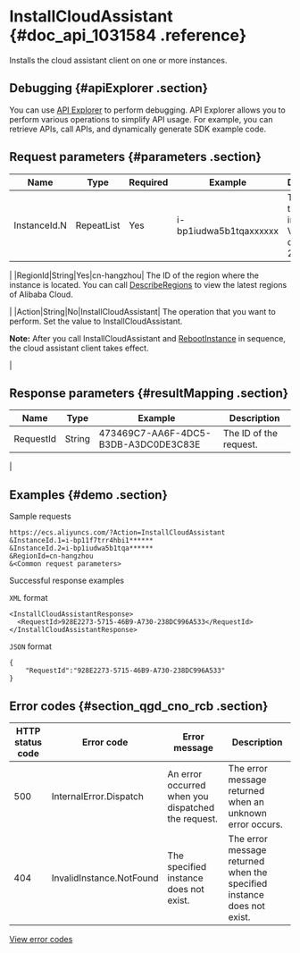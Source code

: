 # InstallCloudAssistant {#doc_api_1031584 .reference}

Installs the cloud assistant client on one or more instances.

## Debugging {#apiExplorer .section}

You can use [API Explorer](https://api.aliyun.com/#product=Ecs&api=InstallCloudAssistant) to perform debugging. API Explorer allows you to perform various operations to simplify API usage. For example, you can retrieve APIs, call APIs, and dynamically generate SDK example code.

## Request parameters {#parameters .section}

|Name|Type|Required|Example|Description|
|----|----|--------|-------|-----------|
|InstanceId.N|RepeatList|Yes|i-bp1iudwa5b1tqaxxxxxx| The ID of the instance. Valid values of N: 1 to 20.

 |
|RegionId|String|Yes|cn-hangzhou| The ID of the region where the instance is located. You can call [DescribeRegions](~~25609~~) to view the latest regions of Alibaba Cloud.

 |
|Action|String|No|InstallCloudAssistant| The operation that you want to perform. Set the value to InstallCloudAssistant.

**Note:** After you call InstallCloudAssistant and [RebootInstance](~~25502~~) in sequence, the cloud assistant client takes effect.

 |

## Response parameters {#resultMapping .section}

|Name|Type|Example|Description|
|----|----|-------|-----------|
|RequestId|String|473469C7-AA6F-4DC5-B3DB-A3DC0DE3C83E| The ID of the request.

 |

## Examples {#demo .section}

Sample requests

``` {#request_demo}
https://ecs.aliyuncs.com/?Action=InstallCloudAssistant
&InstanceId.1=i-bp11f7trr4hbi1******
&InstanceId.2=i-bp1iudwa5b1tqa******
&RegionId=cn-hangzhou 
&<Common request parameters>
```

Successful response examples

`XML` format

``` {#xml_return_success_demo}
<InstallCloudAssistantResponse>
  <RequestId>928E2273-5715-46B9-A730-238DC996A533</RequestId>
</InstallCloudAssistantResponse>
```

`JSON` format

``` {#json_return_success_demo}
{
	"RequestId":"928E2273-5715-46B9-A730-238DC996A533"
}
```

## Error codes {#section_qgd_cno_rcb .section}

|HTTP status code|Error code|Error message|Description|
|----------------|----------|-------------|-----------|
|500|InternalError.Dispatch|An error occurred when you dispatched the request.|The error message returned when an unknown error occurs.|
|404|InvalidInstance.NotFound|The specified instance does not exist.|The error message returned when the specified instance does not exist.|

[View error codes](https://error-center.aliyun.com/status/product/Ecs)


